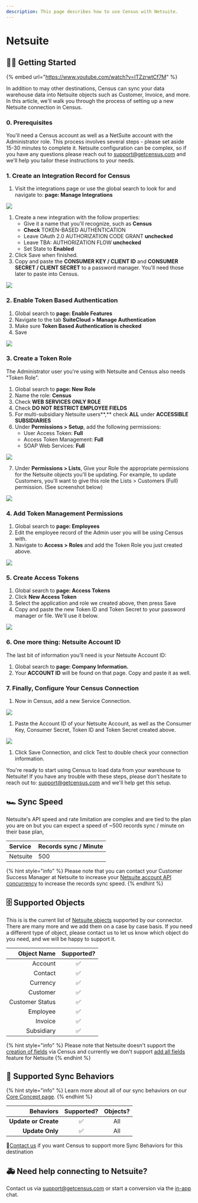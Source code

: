 ```yaml
---
description: This page describes how to use Census with Netsuite.
---
```


# Netsuite

## 🏃‍♀️ Getting Started

{% embed url="https://www.youtube.com/watch?v=ITZzrwtCf7M" %}

In addition to may other destinations, Census can sync your data warehouse data into Netsuite objects such as Customer, Invoice, and more. In this article, we'll walk you through the process of setting up a new Netsuite connection in Census.

### 0. Prerequisites

You'll need a Census account as well as a NetSuite account with the Administrator role. This process involves several steps - please set aside 15-30 minutes to complete it. Netsuite configuration can be complex, so if you have any questions please reach out to support@getcensus.com and we'll help you tailor these instructions to your needs.

### 1. Create an Integration Record for Census

1. Visit the integrations page or use the global search to look for and navigate to: **page: Manage Integrations**

![](../.gitbook/assets/netsuite_step1.png)

1. Create a new integration with the follow properties:
   * Give it a name that you'll recognize, such as **Census**
   * **Check** TOKEN-BASED AUTHENTICATION
   * Leave OAuth 2.0 AUTHORIZATION CODE GRANT **unchecked**
   * Leave TBA: AUTHORIZATION FLOW **unchecked**
   * Set State to **Enabled**
2. Click Save when finished.
3. Copy and paste the **CONSUMER KEY / CLIENT ID** and **CONSUMER SECRET / CLIENT SECRET** to a password manager. You'll need those later to paste into Census.

![](../.gitbook/assets/netsuite_step2.png)

### 2. Enable Token Based Authentication

1. Global search to **page: Enable Features**
2. Navigate to the tab **SuiteCloud &gt; Manage Authentication**
3. Make sure **Token Based Authentication is checked**
4. Save

![](../.gitbook/assets/netsuite_step3.png)

### 3. Create a Token Role

The Administrator user you're using with Netsuite and Census also needs "Token Role".

1. Global search to **page: New Role**
2. Name the role: **Census**
3. Check **WEB SERVICES ONLY ROLE**
4. Check **DO NOT RESTRICT EMPLOYEE FIELDS**
5. For multi-subsidiary Netsuite users**,** check **ALL** under **ACCESSIBLE SUBSIDIARIES**
6. Under **Permissions &gt; Setup**, add the following permissions:
   * User Access Token: **Full**
   * Access Token Management: **Full**
   * SOAP Web Services: **Full**

![](../.gitbook/assets/netsuite_step4.png)

7. Under  **Permissions &gt; Lists**, Give your Role the appropriate permissions for the Netsuite objects you'll be updating. For example, to update Customers, you'll want to give this role the Lists &gt; Customers \(Full\) permission. \(See screenshot below\)

![](../.gitbook/assets/netsuite_step5.png)

### 4. Add Token Management Permissions

1. Global search to **page: Employees**
2. Edit the employee record of the Admin user you will be using Census with.
3. Navigate to **Access &gt; Roles** and add the Token Role you just created above.

![](../.gitbook/assets/netsuite_step6.png)

### 5. Create Access Tokens

1. Global search to **page: Access Tokens**
2. Click **New Access Token**
3. Select the application and role we created above, then press Save
4. Copy and paste the new Token ID and Token Secret to your password manager or file. We'll use it below.

![](../.gitbook/assets/netsuite_step7.png)

### **6. One more thing: Netsuite Account ID**

The last bit of information you’ll need is your Netsuite Account ID:

1. Global search to **page: Company Information.** 
2. Your **ACCOUNT ID** will be found on that page. Copy and paste it as well.

### 7. Finally, Configure Your Census Connection

1. Now in Census, add a new Service Connection.

![](../.gitbook/assets/netsuite_step8.png)

1. Paste the Account ID of your Netsuite Account, as well as the Consumer Key, Consumer Secret, Token ID and Token Secret created above.

![](https://paper-attachments.dropbox.com/s_ACE57C63B405EBF6B9657B58E87579C023CBACD5A7F5017A55D85276839F3265_1608658256016_Screen+Shot+2020-12-22+at+11.17.39+AM.png)

1. Click Save Connection, and click Test to double check your connection information.

You're ready to start using Census to load data from your warehouse to Netsuite! If you have any trouble with these steps, please don't hesitate to reach out to: support@getcensus.com and we'll help get this setup.

## 🏎 Sync Speed

Netsuite's API speed and rate limitation are complex and are tied to the plan you are on but you can expect a speed of ~500 records sync / minute on their base plan,

| **Service** | **Records sync / Minute** |
| :--- | :--- |
| Netsuite | 500 |

{% hint style="info" %}
Please note that you can contact your Customer Success Manager at Netsuite to increase your [Netsuite account API concurrency](https://nlcorp.app.netsuite.com/core/media/media.nl?id=127925362&c=NLCORP&h=8742ad8b887aa6881f85&_xt=.pdf) to increase the records sync speed.
{% endhint %}

## 🗄️ Supported Objects

This is is the current list of [Netsuite objects](https://www.netsuite.com/portal/developers/resources/suitetalk-documentation.shtml) supported by our connector. There are many more and we add them on a case by case basis. If you need a different type of object, please contact us to let us know which object do you need, and we will be happy to support it.

| **Object Name** | **Supported?** |
| ---: | :---: |
| Account | ✅ |
| Contact | ✅ |
| Currency | ✅ |
| Customer | ✅ |
| Customer Status | ✅ |
| Employee | ✅ |
| Invoice | ✅ |
| Subsidiary | ✅ |

{% hint style="info" %}
Please note that Netsuite doesn't support the [creation of fields](../basics/core-concept.md#field-creation) via Census and currently we don't support [add all fields ](../basics/core-concept.md#add-all-fields)feature for Netsuite
{% endhint %}

## 🔄 Supported Sync Behaviors

{% hint style="info" %}
Learn more about all of our sync behaviors on our [Core Concept page](../basics/core-concept.md#the-different-sync-behaviors).
{% endhint %}

| **Behaviors** | **Supported?** | **Objects?** |
| ---: | :---: | :---: |
| **Update or Create** | ✅ | All |
| **Update Only** | ✅ | All |

🔋[Contact us](mailto:support@getcensus.com) if you want Census to support more Sync Behaviors for this destination

## 🚑 Need help connecting to Netsuite?

Contact us via support@getcensus.com or start a conversion via the [in-app](https://app.getcensus.com) chat.



